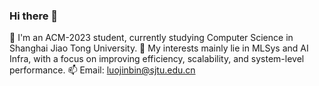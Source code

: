 ### Hi there 👋
🔭 I'm an ACM-2023 student, currently studying Computer Science in Shanghai Jiao Tong University. 
🌱 My interests mainly lie in MLSys and AI Infra, with a focus on improving efficiency, scalability, and system-level performance.
📫 Email: luojinbin@sjtu.edu.cn
<!--
**CrazyDave999/CrazyDave999** is a ✨ _special_ ✨ repository because its `README.md` (this file) appears on your GitHub profile.

Here are some ideas to get you started:

- 🔭 I’m currently working on ...
- 🌱 I’m currently learning ...
- 👯 I’m looking to collaborate on ...
- 🤔 I’m looking for help with ...
- 💬 Ask me about ...
- 📫 How to reach me: ...
- 😄 Pronouns: ...
- ⚡ Fun fact: ...
-->
